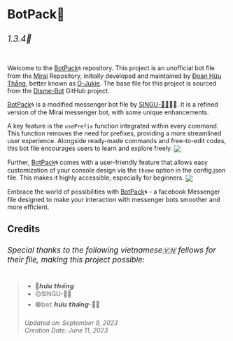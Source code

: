 <h1>BotPack🤖<sub><sub><h6>1.3.4🚀</h6></sub></sub></h1>

Welcome to the [BotPack](https://replit.com/@YanMaglinte/BotPack)🌀 repository. This project is an unofficial bot file from the [Mirai](https://github.com/m1raibot/miraiv2) Repository, initially developed and maintained by [Đoàn Hữu Thắng](https://github.com/D-Jukie/Disme-Bot.git), better known as [D-Jukie](https://github.com/D-Jukie). The base file for this project is sourced from the [Disme-Bot](https://github.com/D-Jukie/Disme-Bot.git) GitHub project.

[BotPack](https://replit.com/@YanMaglinte/BotPack)🌀 is a modified messenger bot file by [SINGU-💌💌](https://replit.com/@YanMaglinte)🇵🇭. It is a refined version of the Mirai messenger bot, with some unique enhancements. 

A key feature is the `usePrefix` function integrated within every command. This function removes the need for prefixes, providing a more streamlined user experience. Alongside ready-made commands and free-to-edit codes, this bot file encourages users to learn and explore freely.
<img align="center" src="https://i.imgur.com/Je8NbDn.jpg"/>

Further, [BotPack](https://replit.com/@YanMaglinte/BotPack)🌀 comes with a user-friendly feature that allows easy customization of your console design via the `theme` option in the config.json file. This makes it highly accessible, especially for beginners.
<img align="center" src="https://i.imgur.com/wHD2zXv.jpg"/>

Embrace the world of possibilities with [BotPack](https://replit.com/@YanMaglinte/BotPack)🌀 - a facebook Messenger file designed to make your interaction with messenger bots smoother and more efficient.
<br>
<h2>Credits<sub><h6>Special thanks to the following vietnamese🇻🇳 fellows for their file, making this project possible:</h6></sub></h2>

> - 🔴𝙝𝙪̛̃𝙪 𝙩𝙝𝙖̆́𝙣𝙜
> - 🟡SINGU-💌💌
> - 🟢𝕓𝕠𝕥 𝙝𝙪̛̃𝙪 𝙩𝙝𝙖̆́𝙣𝙜-💌💌
> <h6>Updated on: September 9, 2023<br>Creation Date: June 11, 2023</h6>